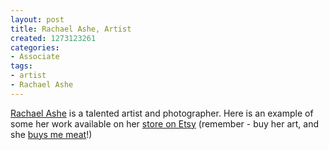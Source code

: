 ```yaml
--- 
layout: post
title: Rachael Ashe, Artist
created: 1273123261
categories: 
- Associate
tags:
- artist
- Rachael Ashe
---
```

<p>
	<a href="http://rachaelashe.com">Rachael Ashe</a> is a talented artist and photographer. Here is an example of some her work available on her <a href="http://www.etsy.com/shop/rashe">store on Etsy</a>&nbsp;(remember - buy her art, and she <a href="http://twitter.com/RachaelAshe/status/11902665973">buys me meat</a>!)</p>
<script type='text/javascript' src='http://www.etsy.com/etsy_mini.js'></script><script type='text/javascript'>new EtsyNameSpace.Mini(5092109,'shop','gallery',4,2).renderIframe();</script>
